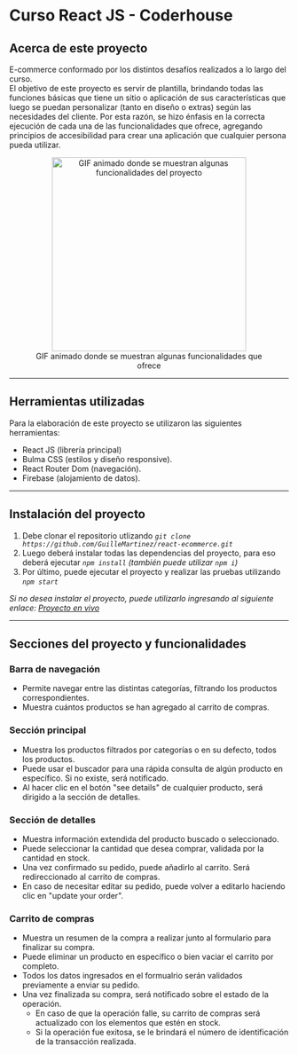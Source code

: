 # Curso React JS - Coderhouse

## Acerca de este proyecto

E-commerce conformado por los distintos desafíos realizados a lo largo del curso. <br>
El objetivo de este proyecto es servir de plantilla, brindando todas las funciones básicas que tiene un sitio o aplicación de sus características que luego se puedan personalizar (tanto en diseño o extras) según las necesidades del cliente. Por esta razón, se hizo énfasis en la correcta ejecución de cada una de las funcionalidades que ofrece, agregando principios de accesibilidad para crear una aplicación que cualquier persona pueda utilizar.

<figure align="center">
   <img 
    alt="GIF animado donde se muestran algunas funcionalidades del proyecto"
    with="350" 
    height="350" 
    src="https://media.giphy.com/media/ywLGd80SUTyz3hz1k2/giphy.gif" 
  />
  <figcaption>GIF animado donde se muestran algunas funcionalidades que ofrece</figcaption>
</figure>

<hr>

## Herramientas utilizadas

Para la elaboración de este proyecto se utilizaron las siguientes herramientas:

- React JS (librería principal)
- Bulma CSS (estilos y diseño responsive).
- React Router Dom (navegación).
- Firebase (alojamiento de datos).

<hr>

## Instalación del proyecto

1. Debe clonar el repositorio utlizando _`git clone https://github.com/GuilleMartinez/react-ecommerce.git`_
2. Luego deberá instalar todas las dependencias del proyecto, para eso deberá ejecutar
   _`npm install` (también puede utilizar `npm i`)_
3. Por último, puede ejecutar el proyecto y realizar las pruebas utilizando _`npm start`_

_Si no desea instalar el proyecto, puede utilizarlo ingresando al siguiente enlace: [Proyecto en vivo](https://react-ecommerce-guillermo-martinez.netlify.app/)_

<hr>

## Secciones del proyecto y funcionalidades

### Barra de navegación

- Permite navegar entre las distintas categorías, filtrando los productos correspondientes.
- Muestra cuántos productos se han agregado al carrito de compras.

### Sección principal

- Muestra los productos filtrados por categorías o en su defecto, todos los productos.
- Puede usar el buscador para una rápida consulta de algún producto en específico. Si no existe, será notificado.
- Al hacer clic en el botón "see details" de cualquier producto, será dirigido a la sección de detalles.

### Sección de detalles

- Muestra información extendida del producto buscado o seleccionado.
- Puede seleccionar la cantidad que desea comprar, validada por la cantidad en stock.
- Una vez confirmado su pedido, puede añadirlo al carrito. Será redireccionado al carrito de compras.
- En caso de necesitar editar su pedido, puede volver a editarlo haciendo clic en "update your order".

### Carrito de compras

- Muestra un resumen de la compra a realizar junto al formulario para finalizar su compra.
- Puede eliminar un producto en específico o bien vaciar el carrito por completo.
- Todos los datos ingresados en el formualrio serán validados previamente a enviar su pedido.
- Una vez finalizada su compra, será notificado sobre el estado de la operación.
  - En caso de que la operación falle, su carrito de compras será actualizado con los elementos que estén en stock.
  - Si la operación fue exitosa, se le brindará el número de identificación de la transacción realizada.
